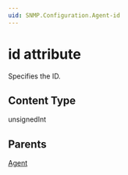 ```yaml
---
uid: SNMP.Configuration.Agent-id
---
```


# id attribute

Specifies the ID.

## Content Type

unsignedInt

## Parents

[Agent](xref:SNMP.Configuration.Agent)
